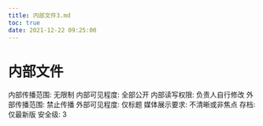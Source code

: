 ```yaml
---
title: 内部文件3.md
toc: true
date: 2021-12-22 09:25:00
---
```

# 内部文件

内部传播范围: 无限制
内部可见程度: 全部公开
内部读写权限: 负责人自行修改
外部传播范围: 禁止传播
外部可见程度: 仅标题
媒体展示要求: 不清晰或非焦点
存档: 仅最新版
安全级: 3